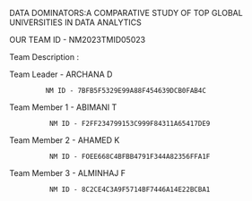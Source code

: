 DATA DOMINATORS:A COMPARATIVE STUDY OF TOP GLOBAL UNIVERSITIES IN DATA ANALYTICS
 
 OUR TEAM ID - NM2023TMID05023
 
 Team Description :
 
 Team Leader - ARCHANA D 
            
             NM ID - 7BFB5F5329E99A88F454639DCB0FAB4C
 
 Team Member 1 - ABIMANI T 
             
              NM ID - F2FF234799153C999F84311A65417DE9
 
 Team Member 2 - AHAMED K 
             
              NM ID - FOEE668C4BFBB4791F344A82356FFA1F
 
 Team Member 3 - ALMINHAJ F 
             
              NM ID - 8C2CE4C3A9F5714BF7446A14E22BCBA1
